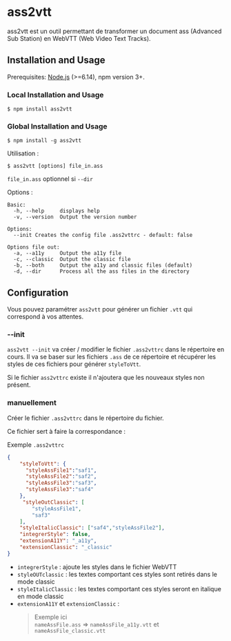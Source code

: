 # ass2vtt

ass2vtt est un outil permettant de transformer un document ass (Advanced Sub Station) en WebVTT (Web Video Text Tracks).

## Installation and Usage

Prerequisites: [Node.js](https://nodejs.org/en/) (>=6.14), npm version 3+.

### Local Installation and Usage

```
$ npm install ass2vtt
```

### Global Installation and Usage

```
$ npm install -g ass2vtt
```

Utilisation :

```
$ ass2vtt [options] file_in.ass
```

`file_in.ass` optionnel si `--dir`

Options :

```
Basic:
  -h, --help     displays help
  -v, --version  Output the version number

Options:
  --init Creates the config file .ass2vttrc - default: false

Options file out:
  -a, --a11y     Output the a11y file
  -c, --classic  Output the classic file
  -b, --both     Output the a11y and classic files (default)
  -d, --dir      Process all the ass files in the directory
```

## Configuration

Vous pouvez paramétrer `ass2vtt` pour générer un fichier `.vtt` qui correspond à vos attentes.

### --init

`ass2vtt --init` va créer / modifier le fichier `.ass2vttrc` dans le répertoire en cours. Il va se baser sur les fichiers `.ass` de ce répertoire et récupérer les styles de ces fichiers pour générer `styleToVtt`.

Si le fichier `ass2vttrc` existe il n'ajoutera que les nouveaux styles non présent.

### manuellement

Créer le fichier `.ass2vttrc` dans le répertoire du fichier.

Ce fichier sert à faire la correspondance :

Exemple `.ass2vttrc`

```json
{
    "styleToVtt": {
      "styleAssFile1":"saf1",
      "styleAssFile2":"saf2",
      "styleAssFile3":"saf3",
      "styleAssFile3":"saf4"
    },
     "styleOutClassic": [
        "styleAssFile1",
        "saf3"
    ],
    "styleItalicClassic": ["saf4","styleAssFile2"],
    "integrerStyle": false,
    "extensionA11Y": "_a11y",
    "extensionClassic": "_classic"
}
```

- `integrerStyle` : ajoute les styles dans le fichier WebVTT
- `styleOUTclassic` : les textes comportant ces styles sont retirés dans le mode classic
- `styleItalicClassic` : les textes comportant ces styles seront en italique en mode classic
- `extensionA11Y` et `extensionClassic` :
  > Exemple ici  
  > `nameAssFile.ass` => `nameAssFile_a11y.vtt` et  `nameAssFile_classic.vtt`

